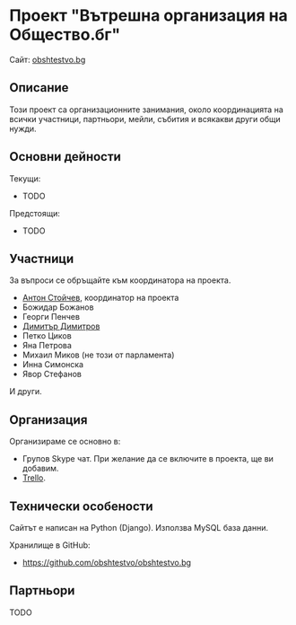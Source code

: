 # Проект "Вътрешна организация на Общество.бг"

Сайт: [obshtestvo.bg](https://www.obshtestvo.bg/)

## Описание

Този проект са организационните занимания, около координацията на всички участници, партньори, мейли, събития и всякакви други общи нужди.

## Основни дейности

Текущи:

- TODO

Предстоящи:

- TODO

## Участници

За въпроси се обръщайте към координатора на проекта.

- [Антон Стойчев](mailto:antitoxic@gmail.com), координатор на проекта
- Божидар Божанов
- Георги Пенчев
- [Димитър Димитров](mailto:me@ddimitrov.name)
- Петко Циков
- Яна Петрова
- Михаил Миков (не този от парламента)
- Инна Симонска
- Явор Стефанов

И други.

## Организация

Организираме се основно в:

- Групов Skype чат. При желание да се включите в проекта, ще ви добавим.
- [Trello](https://trello.com/b/njd2qXEG/).

## Технически особености

Сайтът е написан на Python (Django). Използва MySQL база данни.

Хранилище в GitHub:

- https://github.com/obshtestvo/obshtestvo.bg

## Партньори

TODO
